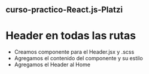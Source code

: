 ## curso-practico-React.js-Platzi

# Header en todas las rutas
- Creamos componente para el Header.jsx y .scss
- Agregamos el contenido del componente y su estilo
- Agregamos el Header al Home



